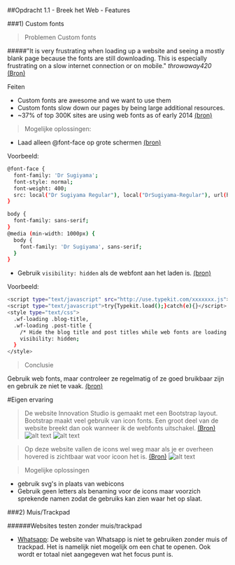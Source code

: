##Opdracht 1.1 - Breek het Web - Features

###1) Custom fonts

> Problemen Custom fonts

#####"It is very frustrating when loading up a website and seeing a mostly blank page because the fonts are still downloading. This is especially frustrating on a slow internet connection or on mobile."
*throwaway420* [(Bron)](https://news.ycombinator.com/item?id=7244465)

Feiten
* Custom fonts are awesome and we want to use them 
* Custom fonts slow down our pages by being large additional resources.
* ~37% of top 300K sites are using web fonts as of early 2014 [(bron)](https://www.igvita.com/2014/01/31/optimizing-web-font-rendering-performance/)

> Mogelijke oplossingen:

* Laad alleen @font-face op grote schermen [(bron)](https://css-tricks.com/preventing-the-performance-hit-from-custom-fonts/) 

Voorbeeld:

```bash
@font-face {
  font-family: 'Dr Sugiyama';
  font-style: normal;
  font-weight: 400;
  src: local("Dr Sugiyama Regular"), local("DrSugiyama-Regular"), url(http://themes.googleusercontent.com/static/fonts/drsugiyama/v2/rq_8251Ifx6dE1Mq7bUM6brIa-7acMAeDBVuclsi6Gc.woff) format("woff");
}

body {
  font-family: sans-serif;
}
@media (min-width: 1000px) {
  body {
    font-family: 'Dr Sugiyama', sans-serif;
  }
}
```


* Gebruik ``` visibility: hidden ``` als de webfont aan het laden is. [(bron)](http://blog.typekit.com/2010/10/29/font-events-controlling-the-fout/) 

Voorbeeld:

```bash
<script type="text/javascript" src="http://use.typekit.com/xxxxxxx.js"></script>
<script type="text/javascript">try{Typekit.load();}catch(e){}</script>
<style type="text/css">
  .wf-loading .blog-title,
  .wf-loading .post-title {
    /* Hide the blog title and post titles while web fonts are loading */
    visibility: hidden;
  }
</style>
```
> Conclusie

Gebruik web fonts, maar controleer ze regelmatig of ze goed bruikbaar zijn en gebruik ze niet te vaak. [(bron)](https://www.igvita.com/2014/01/31/optimizing-web-font-rendering-performance/)




#Eigen ervaring

> De website Innovation Studio is gemaakt met een Bootstrap layout. Bootstrap maakt veel gebruik van icon fonts. Een groot deel van de website breekt dan ook wanneer ik de webfonts uitschakel. [(Bron)](http://www.innovationstudio.ninja/) ![alt text](https://linda2912.github.io/browserTechnologies/img/noWebFont.png "disabled webfont") ![alt text](https://linda2912.github.io/browserTechnologies/img/webFont.png "abled webfont")

> Op deze website vallen de icons wel weg maar als je er overheen hovered is zichtbaar wat voor icoon het is. [(Bron)](https://bootstrapbay.com/blog/built-with-bootstrap/) ![alt text](https://linda2912.github.io/browserTechnologies/img/mouseOver.png "mouse over event")

> Mogelijke oplossingen

* gebruik svg's in plaats van webicons
* Gebruik geen letters als benaming voor de icons maar voorzich sprekende namen zodat de gebruiks kan zien waar het op slaat.



###2) Muis/Trackpad

######Websites testen zonder muis/trackpad
* [Whatsapp](https://web.whatsapp.com/): De website van Whatsapp is niet te gebruiken zonder muis of trackpad. Het is namelijk niet mogelijk om een chat te openen. Ook wordt er totaal niet aangegeven wat het focus punt is.





